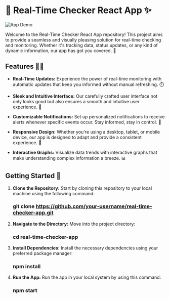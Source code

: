 # 🌟 Real-Time Checker React App ✨

![App Demo](demo.gif)

Welcome to the Real-Time Checker React App repository! This project aims to provide a seamless and visually pleasing solution for real-time checking and monitoring. Whether it's tracking data, status updates, or any kind of dynamic information, our app has got you covered. 🚀

## Features 💙🌿

- **Real-Time Updates:** Experience the power of real-time monitoring with automatic updates that keep you informed without manual refreshing. ⏱️

- **Sleek and Intuitive Interface:** Our carefully crafted user interface not only looks good but also ensures a smooth and intuitive user experience. 🎨

- **Customizable Notifications:** Set up personalized notifications to receive alerts whenever specific events occur. Stay informed, stay in control. 🔔

- **Responsive Design:** Whether you're using a desktop, tablet, or mobile device, our app is designed to adapt and provide a consistent experience. 📱

- **Interactive Graphs:** Visualize data trends with interactive graphs that make understanding complex information a breeze. 📊

## Getting Started 🚀

1. **Clone the Repository:** Start by cloning this repository to your local machine using the following command:
   ### git clone https://github.com/your-username/real-time-checker-app.git

3. **Navigate to the Directory:** Move into the project directory:
   ### cd real-time-checker-app

5. **Install Dependencies:** Install the necessary dependencies using your preferred package manager:
   ### npm install

3. **Run the App:** Run the app in your local system by using this command:
   ### npm start
